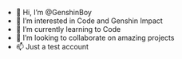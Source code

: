 - 👋 Hi, I’m @GenshinBoy
- 👀 I’m interested in Code and Genshin Impact
- 🌱 I’m currently learning to Code
- 💞️ I’m looking to collaborate on amazing projects
- 📫 Just a test account

<!---
GenshinBoy/GenshinBoy is a ✨ special ✨ repository because its `README.md` (this file) appears on your GitHub profile.
You can click the Preview link to take a look at your changes.
--->
